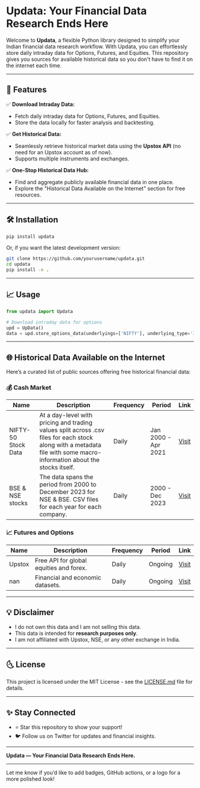 # Updata: Your Financial Data Research Ends Here

Welcome to **Updata**, a flexible Python library designed to simplify your Indian financial data research workflow. With Updata, you can effortlessly store daily intraday data for Options, Futures, and Equities. This repository gives you sources for available historical data so you don't have to find it on the internet each time.

---

## 🚀 Features

✅ **Download Intraday Data:**
- Fetch daily intraday data for Options, Futures, and Equities.
- Store the data locally for faster analysis and backtesting.

✅ **Get Historical Data:**
- Seamlessly retrieve historical market data using the **Upstox API** (no need for an Upstox account as of now).
- Supports multiple instruments and exchanges.

✅ **One-Stop Historical Data Hub:**
- Find and aggregate publicly available financial data in one place.
- Explore the "Historical Data Available on the Internet" section for free resources.

---

## 🛠️ Installation

```bash
pip install updata
```

Or, if you want the latest development version:

```bash
git clone https://github.com/yourusername/updata.git
cd updata
pip install -e .
```

---

## 📈 Usage

```python
from updata import Updata

# Download intraday data for options
upd = UpData()
data = upd.store_options_data(underlyings=['NIFTY'], underlying_type='INDEX', expiries='latest', strikes='10')
```

---

## 🌐 Historical Data Available on the Internet

Here’s a curated list of public sources offering free historical financial data:

### 💰 Cash Market

| Name          | Description                                      | Frequency | Period | Link |
|---------------|--------------------------------------------------|-----------|--------|------|
| NIFTY-50 Stock Data| At a day-level with pricing and trading values split across .csv files for each stock along with a metadata file with some macro-information about the stocks itself. | Daily | Jan 2000 - Apr 2021 | [Visit](https://www.kaggle.com/datasets/rohanrao/nifty50-stock-market-data) |
| BSE & NSE stocks | The data spans the period from 2000 to December 2023 for NSE & BSE. CSV files for each year for each company. | Daily | 2000 - Dec 2023 | [Visit](https://www.kaggle.com/datasets/chiragb254/indian-stock-market-complete-dataset-2024) |

### 📈 Futures and Options

| Name          | Description                                      | Frequency | Period | Link |
|---------------|--------------------------------------------------|-----------|--------|------|
| Upstox | Free API for global equities and forex.         | Daily | Ongoing | [Visit](https://www.alphavantage.co/) |
| nan        | Financial and economic datasets.                | Daily | Ongoing | [Visit](https://www.quandl.com/) |

---




## 💡 Disclaimer

- I do not own this data and I am not selling this data.
- This data is intended for **research purposes only**.
- I am not affiliated with Upstox, NSE, or any other exchange in India.

---

## 🌜 License

This project is licensed under the MIT License - see the [LICENSE.md](LICENSE.md) file for details.

---

## ✨ Stay Connected

- ⭐ Star this repository to show your support!
- 🐦 Follow us on Twitter for updates and financial insights.

---

**Updata — Your Financial Data Research Ends Here.**

---

Let me know if you’d like to add badges, GitHub actions, or a logo for a more polished look!

